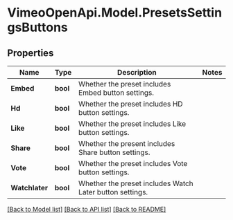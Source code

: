 # VimeoOpenApi.Model.PresetsSettingsButtons
## Properties

Name | Type | Description | Notes
------------ | ------------- | ------------- | -------------
**Embed** | **bool** | Whether the preset includes Embed button settings. | 
**Hd** | **bool** | Whether the preset includes HD button settings. | 
**Like** | **bool** | Whether the preset includes Like button settings. | 
**Share** | **bool** | Whether the present includes Share button settings. | 
**Vote** | **bool** | Whether the preset includes Vote button settings. | 
**Watchlater** | **bool** | Whether the preset includes Watch Later button settings. | 

[[Back to Model list]](../README.md#documentation-for-models) [[Back to API list]](../README.md#documentation-for-api-endpoints) [[Back to README]](../README.md)

